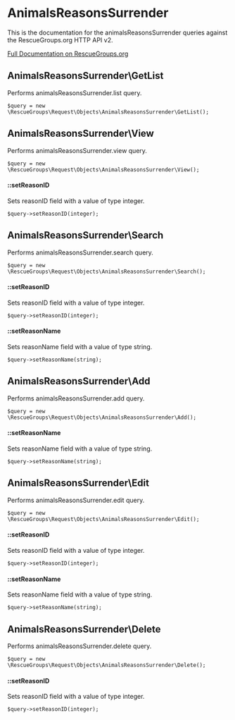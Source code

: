 # AnimalsReasonsSurrender

This is the documentation for the animalsReasonsSurrender queries against the RescueGroups.org HTTP API v2.

[Full Documentation on RescueGroups.org](https://userguide.rescuegroups.org/display/APIDG/Object+definitions#Objectdefinitions-animalsReasonsSurrender)

## AnimalsReasonsSurrender\GetList

Performs animalsReasonsSurrender.list query.

    $query = new \RescueGroups\Request\Objects\AnimalsReasonsSurrender\GetList();



## AnimalsReasonsSurrender\View

Performs animalsReasonsSurrender.view query.

    $query = new \RescueGroups\Request\Objects\AnimalsReasonsSurrender\View();

#### ::setReasonID

Sets reasonID field with a value of type integer.

    $query->setReasonID(integer);



## AnimalsReasonsSurrender\Search

Performs animalsReasonsSurrender.search query.

    $query = new \RescueGroups\Request\Objects\AnimalsReasonsSurrender\Search();

#### ::setReasonID

Sets reasonID field with a value of type integer.

    $query->setReasonID(integer);

#### ::setReasonName

Sets reasonName field with a value of type string.

    $query->setReasonName(string);



## AnimalsReasonsSurrender\Add

Performs animalsReasonsSurrender.add query.

    $query = new \RescueGroups\Request\Objects\AnimalsReasonsSurrender\Add();

#### ::setReasonName

Sets reasonName field with a value of type string.

    $query->setReasonName(string);



## AnimalsReasonsSurrender\Edit

Performs animalsReasonsSurrender.edit query.

    $query = new \RescueGroups\Request\Objects\AnimalsReasonsSurrender\Edit();

#### ::setReasonID

Sets reasonID field with a value of type integer.

    $query->setReasonID(integer);

#### ::setReasonName

Sets reasonName field with a value of type string.

    $query->setReasonName(string);



## AnimalsReasonsSurrender\Delete

Performs animalsReasonsSurrender.delete query.

    $query = new \RescueGroups\Request\Objects\AnimalsReasonsSurrender\Delete();

#### ::setReasonID

Sets reasonID field with a value of type integer.

    $query->setReasonID(integer);





